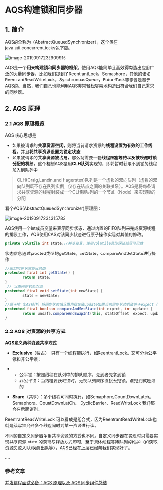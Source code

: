 # AQS构建锁和同步器

## 1. 简介

AQS的全称为（AbstractQueuedSynchronizer），这个类在java.util.concurrent.locks包下面。

![image-20190917232909916](https://gitee.com/zszdevelop/blogimage/raw/master/img/image-20190917232909916.png)

AQS是一个**用来构建锁和同步器的框架**，使用AQS能简单且高效得构造出应用广泛的大量同步器，比如我们提到了ReentrantLock，Semaphore，其他的诸如ReentrantReadWriteLock，SynchronousQueue，FutureTask等等皆是基于AQS的。当然，我们自己也能利用AQS非常轻松容易地构造出符合我们自己需求的同步器。

## 2. AQS 原理

### 2.1 AQS 原理概览

AQS 核心思想是

- 如果被请求的**共享资源空闲**，则将当前请求资源的**线程设置为有效的工作线程**，并且**将共享资源设置为锁定状态**
- 如果被请求的**共享资源被占用**，那么就需要一套**线程阻塞等待以及被唤醒时锁分配的机制**，这个机制AQS是用**CLH队列**实现的，即将暂时获取不到锁的线程加入到队列中

>CLH(Craig,Landin,and Hagersten)队列是一个虚拟的双向队列（虚拟的双向队列既不存在队列实例，仅存在结点之间的关联关系）。AQS是将每条请求共享资源的线程封装成一个CLH锁队列的一个节点（Node）来实现锁的分配

看个AQS(AbstractQueuedSynchronizer)原理图：

![image-20190917234315783](https://gitee.com/zszdevelop/blogimage/raw/master/img/image-20190917234315783.png)

AQS使用一个int成员变量来表示同步状态，通过内置的FIFO队列来完成资源线程的排队工作，AQS使用CAS对该同步状态进行原子操作实现对其值的修改。

```JAVA
private volatile int state;//共享变量，使用volatile修饰保证线程可见性
```

状态信息通过procted类型的getState，setState，compareAndSetState进行操作

```JAVA
//返回同步状态的当前值
protected final int getState() {  
        return state;
}
 // 设置同步状态的值
protected final void setState(int newState) { 
        state = newState;
}
//原子地（CAS操作）将同步状态值设置为给定值update如果当前同步状态的值等于expect（期望值）
protected final boolean compareAndSetState(int expect, int update) {
        return unsafe.compareAndSwapInt(this, stateOffset, expect, update);
}
```

### 2.2 AQS 对资源的共享方式

**AQS定义两种资源共享方式**

- **Exclusive**（独占）：只有一个线程能执行，如ReentrantLock。又可分为公平锁和非公平锁：

- - 公平锁：按照线程在队列中的排队顺序，先到者先拿到锁
  - 非公平锁：当线程要获取锁时，无视队列顺序直接去抢锁，谁抢到就是谁的

- **Share**（共享）：多个线程可同时执行，如Semaphore/CountDownLatch。Semaphore、CountDownLatCh、 CyclicBarrier、ReadWriteLock 我们都会在后面讲到。

ReentrantReadWriteLock 可以看成是组合式，因为ReentrantReadWriteLock也就是读写锁允许多个线程同时对某一资源进行读。

不同的自定义同步器争用共享资源的方式也不同。自定义同步器在实现时只需要实现共享资源 state 的获取与释放方式即可，至于具体线程等待队列的维护（如获取资源失败入队/唤醒出队等），AQS已经在上层已经帮我们实现好了。



….

### 参考文章

[并发编程面试必备：AQS 原理以及 AQS 同步组件总结](<https://mp.weixin.qq.com/s?__biz=Mzg2OTA0Njk0OA==&mid=2247484832&idx=1&sn=f902febd050eac59d67fc0804d7e1ad5&source=41#wechat_redirect>)
